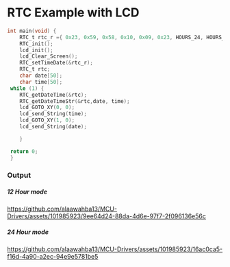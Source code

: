 # RTC Example with LCD


```C
int main(void) {
	RTC_t rtc_r ={ 0x23, 0x59, 0x58, 0x10, 0x09, 0x23, HOURS_24, HOURS_PM, SUN };
	RTC_init();
	lcd_init();
	lcd_Clear_Screen();
	RTC_setTimeDate(&rtc_r);
	RTC_t rtc;
	char date[50];
	char time[50];
 while (1) {
	RTC_getDateTime(&rtc);
	RTC_getDateTimeStr(&rtc,date, time);
	lcd_GOTO_XY(0, 0);
	lcd_send_String(time);
	lcd_GOTO_XY(1, 0);
	lcd_send_String(date);

	}

 return 0;
 }
```
### Output



##### 12 Hour mode



https://github.com/alaawahba13/MCU-Drivers/assets/101985923/9ee64d24-88da-4d6e-97f7-2f096136e56c



##### 24 Hour mode




https://github.com/alaawahba13/MCU-Drivers/assets/101985923/16ac0ca5-f16d-4a90-a2ec-94e9e5781be5





